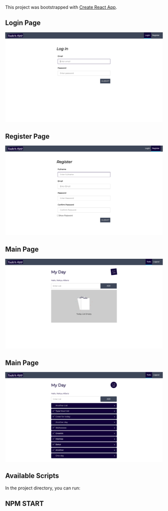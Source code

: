 This project was bootstrapped with [Create React App](https://github.com/facebook/create-react-app).

## Login Page
![alt text](https://github.com/wahyualfarisi/React-todos/blob/master/sc/login_page.png?raw=true)

## Register Page
![alt text](https://github.com/wahyualfarisi/React-todos/blob/master/sc/register_page.png?raw=true)

## Main Page
![alt text](https://github.com/wahyualfarisi/React-todos/blob/master/sc/main_page.png?raw=true)


## Main Page
![alt text](https://github.com/wahyualfarisi/React-todos/blob/master/sc/todo.png?raw=true)

## Available Scripts
In the project directory, you can run:

## NPM START